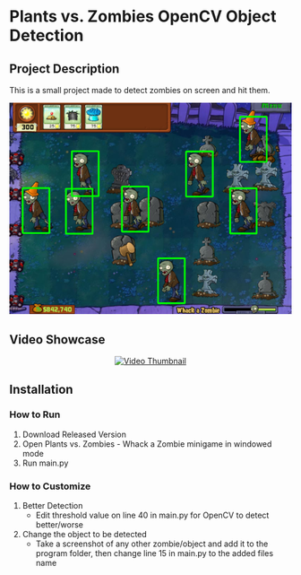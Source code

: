 # Plants vs. Zombies OpenCV Object Detection

## Project Description
This is a small project made to detect zombies on screen and hit them.
<p align="center">
    <img src=./thmb.png>
<p>
  
## Video Showcase
<div align="center">
  <a href="https://www.youtube.com/watch?v=0r7E038mZ7k&ab_channel=UrjitSharma" target="_blank"><img src="https://img.youtube.com/vi/0r7E038mZ7k/0.jpg" alt="Video Thumbnail"></a>
</div>
  
## Installation

### How to Run
1.	Download Released Version
2.	Open Plants vs. Zombies - Whack a Zombie minigame in windowed mode
3.	Run main.py

### How to Customize
1.	Better Detection
    - Edit threshold value on line 40 in main.py for OpenCV to detect better/worse
2.	Change the object to be detected
    - Take a screenshot of any other zombie/object and add it to the program folder, then change line 15 in main.py to the added files name
